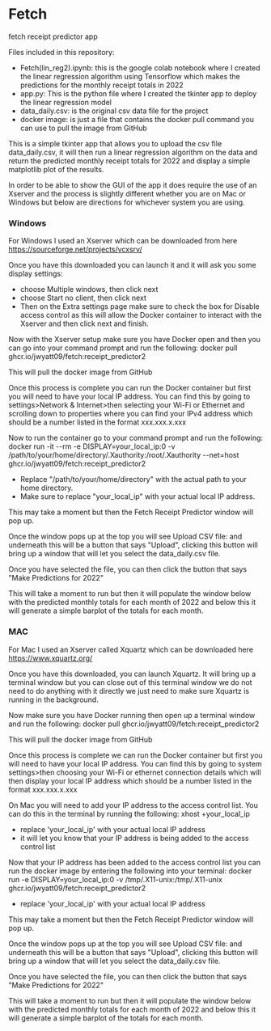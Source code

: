 # Fetch
fetch receipt predictor app

Files included in this repository:
  - Fetch(lin_reg2).ipynb: this is the google colab notebook where I created the linear regression algorithm using Tensorflow which makes the predictions for the monthly receipt totals in 2022
  - app.py: This is the python file where I created the tkinter app to deploy the linear regression model
  - data_daily.csv: is the original csv data file for the project
  - docker image: is just a file that contains the docker pull command you can use to pull the image from GitHub

This is a simple tkinter app that allows you to upload the csv file data_daily.csv, it will then run a linear regression algorithm on the data and return the predicted monthly receipt totals for 2022 and display a simple matplotlib plot of the results.

In order to be able to show the GUI of the app it does require the use of an Xserver and the process is slightly different whether you are on Mac or Windows but below are directions for whichever system you are using.

### Windows

For Windows I used an Xserver which can be downloaded from here https://sourceforge.net/projects/vcxsrv/

Once you have this downloaded you can launch it and it will ask you some display settings:
  - choose Multiple windows, then click next
  - choose Start no client, then click next
  - Then on the Extra settings page make sure to check the box for Disable access control as this will allow the Docker container to interact with the Xserver and then click next and finish.

Now with the Xserver setup make sure you have Docker open and then you can go into your command prompt and run the following: docker pull ghcr.io/jwyatt09/fetch:receipt_predictor2

This will pull the docker image from GitHub

Once this process is complete you can run the Docker container but first you will need to have your local IP address. You can find this by going to settings>Network & Internet>then selecting your Wi-Fi or Ethernet and scrolling down to properties where you can find your IPv4 address which should be a number listed in the format xxx.xxx.x.xxx

Now to run the container go to your command prompt and run the following: docker run -it --rm -e DISPLAY=your_local_ip:0 -v /path/to/your/home/directory/.Xauthority:/root/.Xauthority --net=host ghcr.io/jwyatt09/fetch:receipt_predictor2
  - Replace "/path/to/your/home/directory" with the actual path to your home directory.
  - Make sure to replace "your_local_ip" with your actual local IP address.

This may take a moment but then the Fetch Receipt Predictor window will pop up.

Once the window pops up at the top you will see Upload CSV file: and underneath this will be a button that says "Upload", clicking this button will bring up a window that will let you select the data_daily.csv file.

Once you have selected the file, you can then click the button that says "Make Predictions for 2022"

This will take a moment to run but then it will populate the window below with the predicted monthly totals for each month of 2022 and below this it will generate a simple barplot of the totals for each month.

### MAC

For Mac I used an Xserver called Xquartz which can be downloaded here https://www.xquartz.org/

Once you have this downloaded, you can launch Xquartz. It will bring up a terminal window but you can close out of this terminal window we do not need to do anything with it directly we just need to make sure Xquartz is running in the background.

Now make sure you have Docker running then open up a terminal window and run the following: docker pull ghcr.io/jwyatt09/fetch:receipt_predictor2

This will pull the docker image from GitHub

Once this process is complete we can run the Docker container but first you will need to have your local IP address. You can find this by going to system settings>then choosing your Wi-Fi or ethernet connection details which will then display your local IP address which should be a number listed in the format xxx.xxx.x.xxx

On Mac you will need to add your IP address to the access control list. You can do this in the terminal by running the following: xhost +your_local_ip
  - replace 'your_local_ip' with your actual local IP address
  - it will let you know that your IP address is being added to the access control list

Now that your IP address has been added to the access control list you can run the docker image by entering the following into your terminal: docker run -e DISPLAY=your_local_ip:0 -v /tmp/.X11-unix:/tmp/.X11-unix ghcr.io/jwyatt09/fetch:receipt_predictor2
  - replace 'your_local_ip' with your actual local IP address

This may take a moment but then the Fetch Receipt Predictor window will pop up.

Once the window pops up at the top you will see Upload CSV file: and underneath this will be a button that says "Upload", clicking this button will bring up a window that will let you select the data_daily.csv file.

Once you have selected the file, you can then click the button that says "Make Predictions for 2022"

This will take a moment to run but then it will populate the window below with the predicted monthly totals for each month of 2022 and below this it will generate a simple barplot of the totals for each month.
